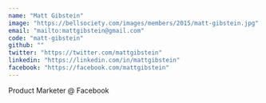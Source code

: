```yaml
---
name: "Matt Gibstein"
image: "https://bellsociety.com/images/members/2015/matt-gibstein.jpg"
email: "mailto:mattgibstein@gmail.com"
code: "matt-gibstein"
github: ""
twitter: "https://twitter.com/mattgibstein"
linkedin: "https://linkedin.com/in/mattgibstein"
facebook: "https://facebook.com/mattgibstein"
---
```

Product Marketer @ Facebook